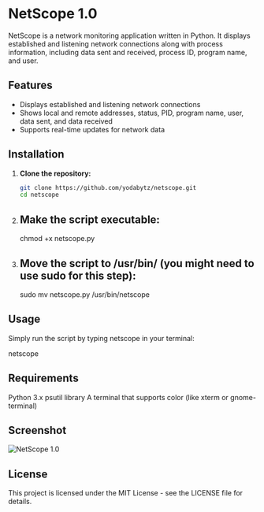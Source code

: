 # NetScope 1.0

NetScope is a network monitoring application written in Python. It displays established and listening network connections along with process information, including data sent and received, process ID, program name, and user.

## Features

- Displays established and listening network connections
- Shows local and remote addresses, status, PID, program name, user, data sent, and data received
- Supports real-time updates for network data

## Installation

1. **Clone the repository:**
   ```bash
   git clone https://github.com/yodabytz/netscope.git
   cd netscope

2. ## Make the script executable:

   chmod +x netscope.py

3. ## Move the script to /usr/bin/ (you might need to use sudo for this step):

   sudo mv netscope.py /usr/bin/netscope

## Usage

Simply run the script by typing netscope in your terminal:

netscope

## Requirements

Python 3.x
psutil library
A terminal that supports color (like xterm or gnome-terminal)

## Screenshot

![NetScope 1.0](https://raw.githubusercontent.com/yodabytz/netscope/main/NetScope.jpg?raw=true)

## License

This project is licensed under the MIT License - see the LICENSE file for details.
